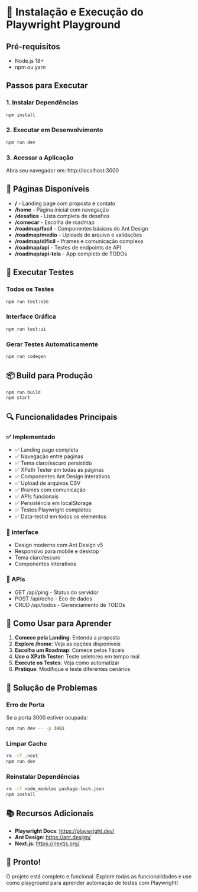 # 🚀 Instalação e Execução do Playwright Playground

## Pré-requisitos

- Node.js 18+ 
- npm ou yarn

## Passos para Executar

### 1. Instalar Dependências
```bash
npm install
```

### 2. Executar em Desenvolvimento
```bash
npm run dev
```

### 3. Acessar a Aplicação
Abra seu navegador em: http://localhost:3000

## 🎯 Páginas Disponíveis

- **/** - Landing page com proposta e contato
- **/home** - Página inicial com navegação
- **/desafios** - Lista completa de desafios
- **/comecar** - Escolha de roadmap
- **/roadmap/facil** - Componentes básicos do Ant Design
- **/roadmap/medio** - Uploads de arquivo e validações
- **/roadmap/dificil** - Iframes e comunicação complexa
- **/roadmap/api** - Testes de endpoints de API
- **/roadmap/api-tela** - App completo de TODOs

## 🧪 Executar Testes

### Todos os Testes
```bash
npm run test:e2e
```

### Interface Gráfica
```bash
npm run test:ui
```

### Gerar Testes Automaticamente
```bash
npm run codegen
```

## 📦 Build para Produção

```bash
npm run build
npm start
```

## 🔍 Funcionalidades Principais

### ✅ Implementado
- ✅ Landing page completa
- ✅ Navegação entre páginas
- ✅ Tema claro/escuro persistido
- ✅ XPath Tester em todas as páginas
- ✅ Componentes Ant Design interativos
- ✅ Upload de arquivos CSV
- ✅ Iframes com comunicação
- ✅ APIs funcionais
- ✅ Persistência em localStorage
- ✅ Testes Playwright completos
- ✅ Data-testid em todos os elementos

### 🎨 Interface
- Design moderno com Ant Design v5
- Responsivo para mobile e desktop
- Tema claro/escuro
- Componentes interativos

### 🔧 APIs
- GET /api/ping - Status do servidor
- POST /api/echo - Eco de dados
- CRUD /api/todos - Gerenciamento de TODOs

## 🎯 Como Usar para Aprender

1. **Comece pela Landing**: Entenda a proposta
2. **Explore /home**: Veja as opções disponíveis
3. **Escolha um Roadmap**: Comece pelos Fáceis
4. **Use o XPath Tester**: Teste seletores em tempo real
5. **Execute os Testes**: Veja como automatizar
6. **Pratique**: Modifique e teste diferentes cenários

## 🐛 Solução de Problemas

### Erro de Porta
Se a porta 3000 estiver ocupada:
```bash
npm run dev -- -p 3001
```

### Limpar Cache
```bash
rm -rf .next
npm run dev
```

### Reinstalar Dependências
```bash
rm -rf node_modules package-lock.json
npm install
```

## 📚 Recursos Adicionais

- **Playwright Docs**: https://playwright.dev/
- **Ant Design**: https://ant.design/
- **Next.js**: https://nextjs.org/

## 🎉 Pronto!

O projeto está completo e funcional. Explore todas as funcionalidades e use como playground para aprender automação de testes com Playwright!
